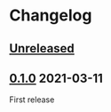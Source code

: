 Changelog
=========

[Unreleased]
------------



[0.1.0] 2021-03-11
------------------

First release

[Unreleased]: https://github.com/imxrt-rs/imxrt-usbd/compare/v0.1.0...HEAD
[0.1.0]: https://github.com/imxrt-rs/imxrt-usbd/tree/v0.1.0
